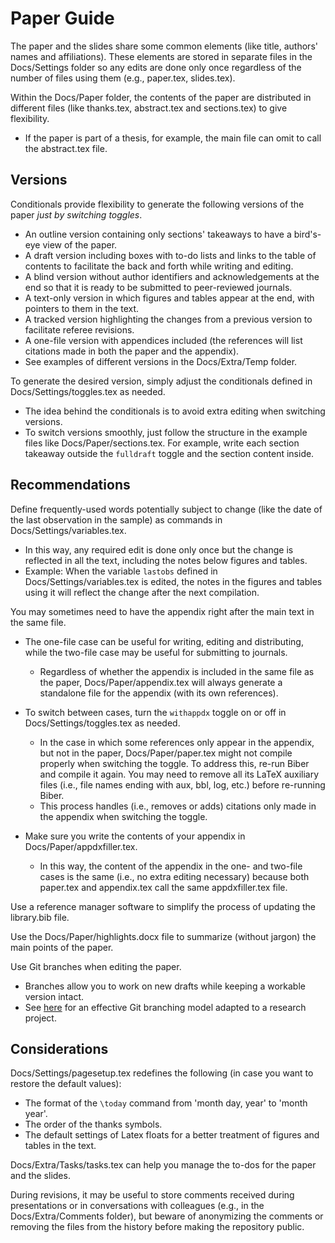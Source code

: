 # Paper Guide

The paper and the slides share some common elements (like title, authors' names and affiliations). These elements are stored in separate files in the Docs/Settings folder so any edits are done only once regardless of the number of files using them (e.g., paper.tex, slides.tex).

Within the Docs/Paper folder, the contents of the paper are distributed in different files (like thanks.tex, abstract.tex and sections.tex) to give flexibility.
- If the paper is part of a thesis, for example, the main file can omit to call the abstract.tex file.


## Versions
Conditionals provide flexibility to generate the following versions of the paper *just by switching toggles*.
- An outline version containing only sections' takeaways to have a bird's-eye view of the paper.
- A draft version including boxes with to-do lists and links to the table of contents to facilitate the back and forth while writing and editing.
- A blind version without author identifiers and acknowledgements at the end so that it is ready to be submitted to peer-reviewed journals.
- A text-only version in which figures and tables appear at the end, with pointers to them in the text.
- A tracked version highlighting the changes from a previous version to facilitate referee revisions.
- A one-file version with appendices included (the references will list citations made in both the paper and the appendix).
- See examples of different versions in the Docs/Extra/Temp folder.

To generate the desired version, simply adjust the conditionals defined in Docs/Settings/toggles.tex as needed.
- The idea behind the conditionals is to avoid extra editing when switching versions.
- To switch versions smoothly, just follow the structure in the example files like Docs/Paper/sections.tex. For example, write each section takeaway outside the `fulldraft` toggle and the section content inside.


## Recommendations
Define frequently-used words potentially subject to change (like the date of the last observation in the sample) as commands in Docs/Settings/variables.tex.
- In this way, any required edit is done only once but the change is reflected in all the text, including the notes below figures and tables.
- Example: When the variable `lastobs` defined in Docs/Settings/variables.tex is edited, the notes in the figures and tables using it will reflect the change after the next compilation.

You may sometimes need to have the appendix right after the main text in the same file.
- The one-file case can be useful for writing, editing and distributing, while the two-file case may be useful for submitting to journals.
	- Regardless of whether the appendix is included in the same file as the paper, Docs/Paper/appendix.tex will always generate a standalone file for the appendix (with its own references).

- To switch between cases, turn the `withappdx` toggle on or off in Docs/Settings/toggles.tex as needed.
	- In the case in which some references only appear in the appendix, but not in the paper, Docs/Paper/paper.tex might not compile properly when switching the toggle. To address this, re-run Biber and compile it again. You may need to remove all its LaTeX auxiliary files (i.e., file names ending with aux, bbl, log, etc.) before re-running Biber.
	- This process handles (i.e., removes or adds) citations only made in the appendix when switching the toggle.
- Make sure you write the contents of your appendix in Docs/Paper/appdxfiller.tex.
	- In this way, the content of the appendix in the one- and two-file cases is the same (i.e., no extra editing necessary) because both paper.tex and appendix.tex call the same appdxfiller.tex file.

Use a reference manager software to simplify the process of updating the library.bib file.

Use the Docs/Paper/highlights.docx file to summarize (without jargon) the main points of the paper.

Use Git branches when editing the paper.
- Branches allow you to work on new drafts while keeping a workable version intact.
- See [here](https://github.com/pavelsolis/Git-GitHub-Primer#driessens-branching-model) for an effective Git branching model adapted to a research project.


## Considerations
Docs/Settings/pagesetup.tex redefines the following (in case you want to restore the default values):
- The format of the `\today` command from 'month day, year' to 'month year'.
- The order of the thanks symbols.
- The default settings of Latex floats for a better treatment of figures and tables in the text.

Docs/Extra/Tasks/tasks.tex can help you manage the to-dos for the paper and the slides.

During revisions, it may be useful to store comments received during presentations or in conversations with colleagues (e.g., in the Docs/Extra/Comments folder), but beware of anonymizing the comments or removing the files from the history before making the repository public.
